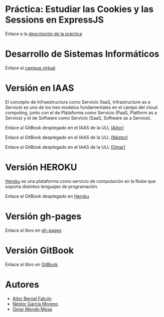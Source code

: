 # Práctica: Estudiar las Cookies y las Sessions en ExpressJS
Enlace a la [descripción de la práctica](https://casianorodriguezleon.gitbooks.io/ull-esit-1617/content/practicas/practicalearningcookies.html)

# Desarrollo de Sistemas Informáticos
Enlace al [campus virtual](https://campusvirtual.ull.es/1617/course/view.php?id=1136)

# Versión en IAAS
El concepto de Infraestructura como Servicio (IaaS, Infrastructure as a Service) es uno de los tres modelos fundamentales en el campo del cloud computing, junto con el de Plataforma como Servicio (PaaS, Platform as a Service) y el de Software como Servicio (SaaS, Software as a Service).

Enlace al GitBook desplegado en el IAAS de la ULL [(Aitor)](http://10.6.128.132:8086/)

Enlace al GitBook desplegado en el IAAS de la ULL [(Néstor)](http://10.6.128.125:8086/)

Enlace al GitBook desplegado en el IAAS de la ULL [(Omar)]()

# Versión HEROKU
[Heroku](https://devcenter.heroku.com/categories/learning) es una plataforma como servicio de computación en la Nube que soporta distintos lenguajes de programación.

Enlace al GitBook desplegado en [Heroku]()

# Versión gh-pages

Enlace al libro en [gh-pages](https://ull-esit-dsi-1617.github.io/estudiar-cookies-y-sessions-en-expressjs-aitor-nestor-omar-35l2v2/)

# Versión GitBook

Enlace al libro en [GitBook](https://ozzrocker95.gitbooks.io/estudiar-cookies-y-sessions-en-expressjs-aitor-ne/content/)

# Autores
* [Aitor Bernal Falcón](https://chinegua.github.io/)
* [Néstor García Moreno](https://nestor-gm.github.io/)
* [Omar Mendo Mesa](https://ozzrocker95.github.io/)
